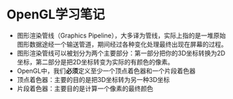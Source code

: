 # OpenGL学习笔记

- 图形渲染管线（Graphics Pipeline），大多译为管线，实际上指的是一堆原始图形数据途经一个输送管道，期间经过各种变化处理最终出现在屏幕的过程。
- 图形渲染管线可以被划分为两个主要部分：第一部分把你的3D坐标转换为2D坐标，第二部分是把2D坐标转变为实际的有颜色的像素。
- OpenGL中，我们**必须**定义至少一个顶点着色器和一个片段着色器
- 顶点着色器：主要的目的是把3D坐标转为另一种3D坐标
- 片段着色器：主要目的是计算一个像素的最终颜色